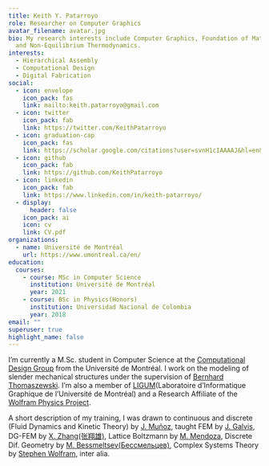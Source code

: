 ```yaml
---
title: Keith Y. Patarroyo
role: Researcher on Computer Graphics
avatar_filename: avatar.jpg
bio: My research interests include Computer Graphics, Foundation of Mathematics
  and Non-Equilibrium Thermodynamics.
interests:
  - Hierarchical Assembly
  - Computational Design
  - Digital Fabrication
social:
  - icon: envelope
    icon_pack: fas
    link: mailto:keith.patarroyo@gmail.com
  - icon: twitter
    icon_pack: fab
    link: https://twitter.com/KeithPatarroyo
  - icon: graduation-cap
    icon_pack: fas
    link: https://scholar.google.com/citations?user=svnH1cIAAAAJ&hl=en&oi=ao
  - icon: github
    icon_pack: fab
    link: https://github.com/KeithPatarroyo
  - icon: linkedin
    icon_pack: fab
    link: https://www.linkedin.com/in/keith-patarroyo/
  - display:
      header: false
    icon_pack: ai
    icon: cv
    link: CV.pdf
organizations:
  - name: Université de Montréal
    url: https://www.umontreal.ca/en/
education:
  courses:
    - course: MSc in Computer Science
      institution: Université de Montréal
      year: 2021
    - course: BSc in Physics(Honors)
      institution: Universidad Nacional de Colombia
      year: 2018
email: ""
superuser: true
highlight_name: false
---
```

I’m currently a M.Sc. student in Computer Science at the [Computational Design Group](http://www-labs.iro.umontreal.ca/~bernhard/) from the Université de Montréal. I work on the modeling of slender mechanical structures under the supervision of [Bernhard Thomaszewski](http://www-labs.iro.umontreal.ca/~bernhard/bernhard.html). I’m also a member of [LIGUM](http://www.ligum.umontreal.ca/)(Laboratoire d’Informatique Graphique de l’Université de Montréal) and a Research Affiliate of the [Wolfram Physics Project](https://www.wolframphysics.org/).

A short description of my training, I was drawn to continuous and discrete (Fluid Dynamics and Kinetic Theory) by [J. Muñoz](http://ciencias.bogota.unal.edu.co/departamentos/departamento-de-fisica/docentes/?tx_unaldirectorio_contactlist%5Bperson%5D=48&tx_unaldirectorio_contactlist%5Baction%5D=show&tx_unaldirectorio_contactlist%5Bcontroller%5D=Person&cHash=f59e499450f9a880d323d63e79545e5c), taught FEM by [J. Galvis](https://sites.google.com/view/jgalvis/home), DG-FEM by [X. Zhang(张翔雄)](http://www.math.purdue.edu/~zhan1966/), Lattice Boltzmann by [M. Mendoza](http://www.ifb.ethz.ch/comphys/people/senior-scientists/miller-mendoza-jimenez.html), Discrete Dif. Geometry by [M. Bessmeltsev(Бессмельцев)](http://www-labs.iro.umontreal.ca/~bmpix/), Complex Systems Theory by [Stephen Wolfram](https://www.stephenwolfram.com/), inter alia.
